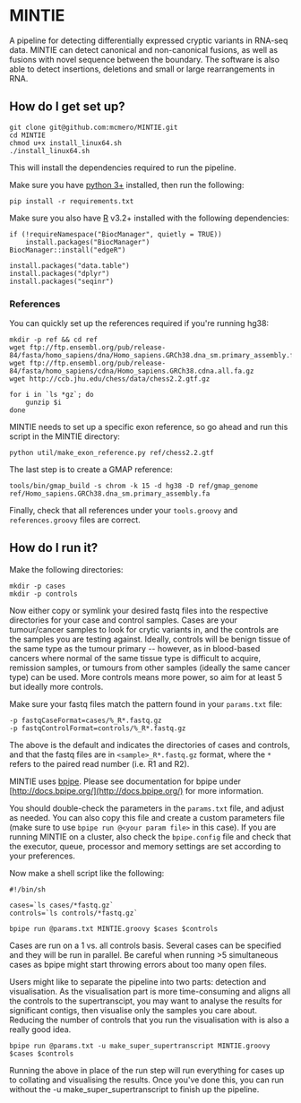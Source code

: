 # MINTIE #

A pipeline for detecting differentially expressed cryptic variants in RNA-seq data. MINTIE can detect canonical and non-canonical fusions, as well as fusions with novel sequence between the boundary. The software is also able to detect insertions, deletions and small or large rearrangements in RNA. 

## How do I get set up? ##

```
git clone git@github.com:mcmero/MINTIE.git
cd MINTIE
chmod u+x install_linux64.sh
./install_linux64.sh
```

This will install the dependencies required to run the pipeline. 

Make sure you have [python 3+](https://www.python.org/downloads/) installed, then run the following:

```
pip install -r requirements.txt
```

Make sure you also have [R](https://www.r-project.org/) v3.2+ installed with the following dependencies:

```
if (!requireNamespace("BiocManager", quietly = TRUE))
    install.packages("BiocManager")
BiocManager::install("edgeR")

install.packages("data.table")
install.packages("dplyr")
install.packages("seqinr")
```

### References ###

You can quickly set up the references required if you're running hg38:

```
mkdir -p ref && cd ref
wget ftp://ftp.ensembl.org/pub/release-84/fasta/homo_sapiens/dna/Homo_sapiens.GRCh38.dna_sm.primary_assembly.fa.gz
wget ftp://ftp.ensembl.org/pub/release-84/fasta/homo_sapiens/cdna/Homo_sapiens.GRCh38.cdna.all.fa.gz
wget http://ccb.jhu.edu/chess/data/chess2.2.gtf.gz

for i in `ls *gz`; do 
	gunzip $i
done
```

MINTIE needs to set up a specific exon reference, so go ahead and run this script in the MINTIE directory:

```
python util/make_exon_reference.py ref/chess2.2.gtf
```

The last step is to create a GMAP reference:

```
tools/bin/gmap_build -s chrom -k 15 -d hg38 -D ref/gmap_genome ref/Homo_sapiens.GRCh38.dna_sm.primary_assembly.fa
```

Finally, check that all references under your `tools.groovy` and `references.groovy` files are correct.

## How do I run it? ##

Make the following directories:

```
mkdir -p cases
mkdir -p controls
```

Now either copy or symlink your desired fastq files into the respective directories for your case and control samples. Cases are your tumour/cancer samples to look for crytic variants in, and the controls are the samples you are testing against. Ideally, controls will be benign tissue of the same type as the tumour primary -- however, as in blood-based cancers where normal of the same tissue type is difficult to acquire, remission samples, or tumours from other samples (ideally the same cancer type) can be used. More controls means more power, so aim for at least 5 but ideally more controls. 

Make sure your fastq files match the pattern found in your `params.txt` file: 

```
-p fastqCaseFormat=cases/%_R*.fastq.gz
-p fastqControlFormat=controls/%_R*.fastq.gz
```

The above is the default and indicates the directories of cases and controls, and that the fastq files are in `<sample>_R*.fastq.gz` format, where the `*` refers to the paired read number (i.e. R1 and R2). 

MINTIE uses [bpipe](https://github.com/ssadedin/bpipe). Please see documentation for bpipe under [http://docs.bpipe.org/](http://docs.bpipe.org/) for more information. 

You should double-check the parameters in the `params.txt` file, and adjust as needed. You can also copy this file and create a custom parameters file (make sure to use `bpipe run @<your param file>` in this case). If you are running MINTIE on a cluster, also check the `bpipe.config` file and check that the executor, queue, processor and memory settings are set according to your preferences.

Now make a shell script like the following:

```
#!/bin/sh

cases=`ls cases/*fastq.gz`
controls=`ls controls/*fastq.gz`

bpipe run @params.txt MINTIE.groovy $cases $controls
```

Cases are run on a 1 vs. all controls basis. Several cases can be specified and they will be run in parallel. Be careful when running >5 simultaneous cases as bpipe might start throwing errors about too many open files. 


Users might like to separate the pipeline into two parts: detection and visualisation. As the visualisation part is more time-consuming and aligns all the controls to the supertranscipt, you may want to analyse the results for significant contigs, then visualise only the samples you care about. Reducing the number of controls that you run the visualisation with is also a really good idea.

```
bpipe run @params.txt -u make_super_supertranscript MINTIE.groovy $cases $controls
```

Running the above in place of the run step will run everything for cases up to collating and visualising the results. Once you've done this, you can run without the -u make_super_supertranscript to finish up the pipeline.
